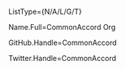ListType={N/A/L/G/T}

Name.Full=CommonAccord Org

GitHub.Handle=CommonAccord

Twitter.Handle=CommonAccord

